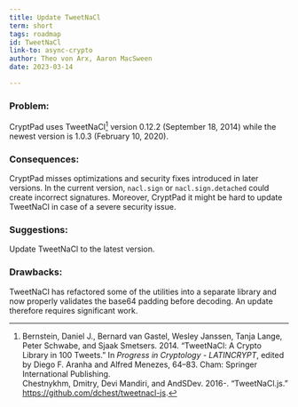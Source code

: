 ```yaml
---
title: Update TweetNaCl
term: short
tags: roadmap
id: TweetNaCl
link-to: async-crypto
author: Theo von Arx, Aaron MacSween
date: 2023-03-14

---
```


### Problem:

CryptPad uses TweetNaCl[^1] version 0.12.2
(September 18, 2014) while the newest version is 1.0.3 (February 10,
2020).

### Consequences:

CryptPad misses optimizations and security fixes introduced in later
versions. In the current version, `nacl.sign` or `nacl.sign.detached`
could create incorrect signatures. Moreover, CryptPad it might be hard
to update TweetNaCl in case of a severe security issue.

### Suggestions:

Update TweetNaCl to the latest version.

### Drawbacks:

TweetNaCl has refactored some of the utilities into a separate library
and now properly validates the base64 padding before decoding. An update
therefore requires significant work.


[^1]: Bernstein, Daniel J., Bernard van Gastel, Wesley Janssen, Tanja Lange, Peter Schwabe, and Sjaak Smetsers. 2014. “TweetNaCl: A Crypto Library in 100 Tweets.” In *Progress in Cryptology - LATINCRYPT*, edited by Diego F. Aranha and Alfred Menezes, 64–83. Cham: Springer International Publishing.  
Chestnykhm, Dmitry, Devi Mandiri, and AndSDev. 2016-. “TweetNaCl.js.” https://github.com/dchest/tweetnacl-js.